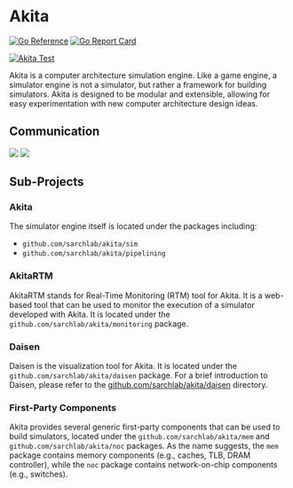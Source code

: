 # Akita

[![Go Reference](https://pkg.go.dev/badge/github.com/sarchlab/akita/v3.svg)](https://pkg.go.dev/github.com/sarchlab/akita/v3)
[![Go Report Card](https://goreportcard.com/badge/github.com/sarchlab/akita/v3)](https://goreportcard.com/report/github.com/sarchlab/akita/v3)



[![Akita Test](https://github.com/sarchlab/akita/actions/workflows/akita_test.yml/badge.svg)](https://github.com/sarchlab/akita/actions/workflows/akita_test.yml)

Akita is a computer architecture simulation engine. Like a game engine, a simulator engine is not a simulator, but rather a framework for building simulators. Akita is designed to be modular and extensible, allowing for easy experimentation with new computer architecture design ideas.

## Communication

[<img src="https://img.shields.io/badge/slack-Akita-blue.svg?logo=slack">](https://join.slack.com/t/projectakita/shared_invite/zt-adiqifj8-0h0oJnIX~cYxbdFwmDOQJg) 
[<img src="https://img.shields.io/badge/reddit-MGPUSim-blue.svg?logo=redit">](https://www.reddit.com/r/mgpusim/) 

## Sub-Projects

### Akita

The simulator engine itself is located under the packages including:

* `github.com/sarchlab/akita/sim`
* `github.com/sarchlab/akita/pipelining`

### AkitaRTM

AkitaRTM stands for Real-Time Monitoring (RTM) tool for Akita. It is a web-based tool that can be used to monitor the execution of a simulator developed with Akita. It is located under the `github.com/sarchlab/akita/monitoring` package.

### Daisen

Daisen is the visualization tool for Akita. It is located under the `github.com/sarchlab/akita/daisen` package. For a brief introduction to Daisen, please refer to the [github.com/sarchlab/akita/daisen](daisen) directory.

### First-Party Components

Akita provides several generic first-party components that can be used to build simulators, located under the `github.com/sarchlab/akita/mem` and `github.com/sarchlab/akita/noc` packages. As the name suggests, the `mem` package contains memory components (e.g., caches, TLB, DRAM controller), while the `noc` package contains network-on-chip components (e.g., switches).
